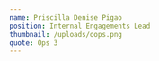 ```yaml
---
name: Priscilla Denise Pigao
position: Internal Engagements Lead
thumbnail: /uploads/oops.png
quote: Ops 3
---
```

